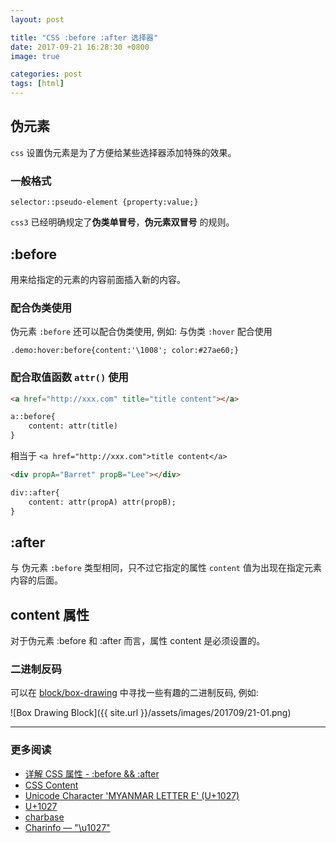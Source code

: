 ```yaml
---
layout: post

title: "CSS :before :after 选择器"
date: 2017-09-21 16:28:30 +0800
image: true

categories: post
tags: [html]
---
```


## 伪元素

`css` 设置伪元素是为了方便给某些选择器添加特殊的效果。

### 一般格式

`selector::pseudo-element {property:value;}`

`css3` 已经明确规定了**伪类单冒号**，**伪元素双冒号** 的规则。

## :before

用来给指定的元素的内容前面插入新的内容。

### 配合伪类使用

伪元素 `:before` 还可以配合伪类使用, 例如: 与伪类 `:hover` 配合使用

`.demo:hover:before{content:'\1008'; color:#27ae60;}`

### 配合取值函数 `attr()` 使用

```html
<a href="http://xxx.com" title="title content"></a>

a::before{
    content: attr(title)
}
```

相当于 `<a href="http://xxx.com">title content</a>`

```html
<div propA="Barret" propB="Lee"></div>

div::after{
    content: attr(propA) attr(propB);
}
```

## :after

与 伪元素 `:before` 类型相同，只不过它指定的属性 `content` 值为出现在指定元素内容的后面。

## content 属性

对于伪元素 :before 和 :after 而言，属性 content 是必须设置的。

### 二进制反码

可以在 [block/box-drawing](http://www.charbase.com/block/box-drawing) 中寻找一些有趣的二进制反码, 例如:

![Box Drawing Block]({{ site.url }}/assets/images/201709/21-01.png)

---
### 更多阅读
- [详解 CSS 属性 - :before && :after](https://segmentfault.com/a/1190000000474414)
- [CSS Content](https://css-tricks.com/css-content/)
- [Unicode Character 'MYANMAR LETTER E' (U+1027)](http://www.fileformat.info/info/unicode/char/1027/index.htm)
- [U+1027](http://unicode.scarfboy.com/wgbysfbxzk.html?s=U%2B1027)
- [charbase](http://www.charbase.com/)
- [Charinfo — "\u1027"](https://chars.suikawiki.org/string?s=%5Cu1027)
